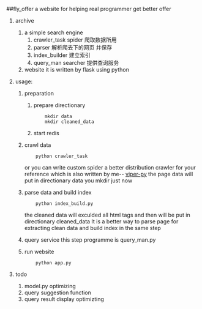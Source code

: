##fly_offer
    a website for helping real programmer get better offer

1. archive
    1. a simple search engine
        1. crawler_task
            spider 爬取数据所用
        2. parser
            解析爬去下的网页 并保存
        3. index_builder
            建立索引
        4. query_man
            searcher  提供查询服务
    2. website
        it is written by flask using python

2. usage:
    1. preparation 
        1. prepare directionary
            ```
                mkdir data
                mkdir cleaned_data
            ```
        2. start redis

    2. crawl data 
        ```
            python crawler_task
        ```
        or you can write custom spider
        a better distribution crawler for your reference which is also written by me-- [viper-py](https://github.com/AssassinPig/viper-py.git)
        the page data will put in directionary data you mkdir just now 

    3. parse data and build index
        ```
            python index_build.py
        ```
        the cleaned data will exculded all html tags and then will be put in directionary cleaned_data
        It is a better way to parse page for extracting clean data and build index in the same step 

    4. query service
        this step programme is query_man.py

    5. run website
        ```
            python app.py
        ```
3. todo
    1. model.py optimizing
    2. query suggestion function
    3. query result display optimizting
